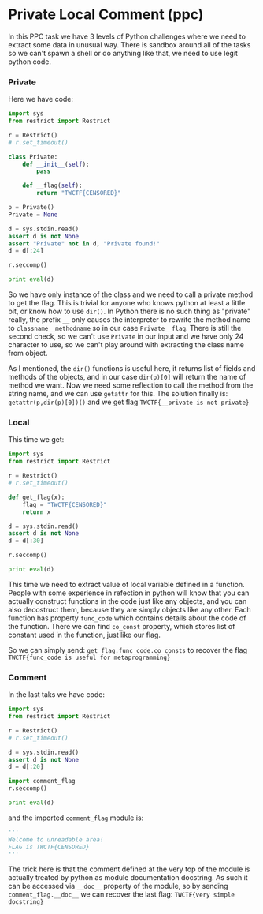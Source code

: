 # Private Local Comment (ppc)


In this PPC task we have 3 levels of Python challenges where we need to extract some data in unusual way.
There is sandbox around all of the tasks so we can't spawn a shell or do anything like that, we need to use legit python code.

### Private 

Here we have code:

```python
import sys
from restrict import Restrict

r = Restrict()
# r.set_timeout()

class Private:
    def __init__(self):
        pass

    def __flag(self):
        return "TWCTF{CENSORED}"

p = Private()
Private = None

d = sys.stdin.read()
assert d is not None
assert "Private" not in d, "Private found!"
d = d[:24]

r.seccomp()

print eval(d)
```

So we have only instance of the class and we need to call a private method to get the flag.
This is trivial for anyone who knows python at least a little bit, or know how to use `dir()`.
In Python there is no such thing as "private" really, the prefix `__` only causes the interpreter to rewrite the method name to `classname__methodname` so in our case `Private__flag`.
There is still the second check, so we can't use `Private` in our input and we have only 24 character to use, so we can't play around with extracting the class name from object.

As I mentioned, the `dir()` functions is useful here, it returns list of fields and methods of the objects, and in our case `dir(p)[0]` will return the name of method we want.
Now we need some reflection to call the method from the string name, and we can use `getattr` for this.
The solution finally is: `getattr(p,dir(p)[0])()` and we get flag `TWCTF{__private is not private}`

### Local

This time we get:

```python
import sys
from restrict import Restrict

r = Restrict()
# r.set_timeout()

def get_flag(x):
    flag = "TWCTF{CENSORED}"
    return x

d = sys.stdin.read()
assert d is not None
d = d[:30]

r.seccomp()

print eval(d)
```

This time we need to extract value of local variable defined in a function.
People with some experience in refection in python will know that you can actually construct functions in the code just like any objects, and you can also decostruct them, because they are simply objects like any other.
Each function has property `func_code` which contains details about the code of the function.
There we can find `co_const` property, which stores list of constant used in the function, just like our flag.

So we can simply send: `get_flag.func_code.co_consts` to recover the flag ` TWCTF{func_code is useful for metaprogramming}`

### Comment

In the last taks we have code:

```python
import sys
from restrict import Restrict

r = Restrict()
# r.set_timeout()

d = sys.stdin.read()
assert d is not None
d = d[:20]

import comment_flag
r.seccomp()

print eval(d)
```

and the imported `comment_flag` module is:

```python
'''
Welcome to unreadable area!
FLAG is TWCTF{CENSORED}
'''
```

The trick here is that the comment defined at the very top of the module is actually treated by python as module documentation docstring.
As such it can be accessed via `__doc__` property of the module, so by sending `comment_flag.__doc__` we can recover the last flag: `TWCTF{very simple docstring}`
